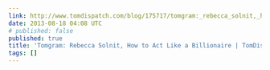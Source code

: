```yaml
---
link: http://www.tomdispatch.com/blog/175717/tomgram:_rebecca_solnit,_how_to_act_like_a_billionaire/
date: 2013-08-18 04:08 UTC
# published: false
published: true
title: 'Tomgram: Rebecca Solnit, How to Act Like a Billionaire | TomDispatch'
tags: []
---
```



